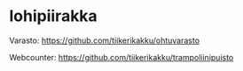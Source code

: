 # lohipiirakka

Varasto: https://github.com/tiikerikakku/ohtuvarasto

Webcounter: https://github.com/tiikerikakku/trampoliinipuisto
